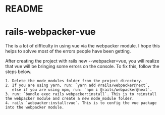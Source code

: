 # README

# rails-webpacker-vue
The is a lot of difficulty in using vue via the webpacker module. I hope this helps to solvve most of the errors people have been getting.

After creating the project with rails new <projectname> --webpacker=vue, you will realize that vue will be bringing some errors on the console. To fix this, follow the steps below.
	
	1. Delete the node_modules folder from the project directory.
	2. If you are using yarn, run: `yarn add @rails/webpacker@next`,
	   else if you are using npm, run: `npm i @rails/webpacker@next`.
	3. run: `bundle exec rails webpacker:install`. This is to reinstall the webpacker module and create a new node_module folder.
	4. rails `webpacker:install:vue`. This is to config the vue package into the webpacker module.
